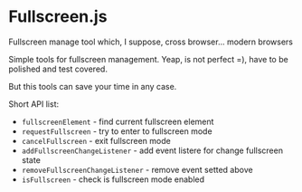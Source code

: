 # Fullscreen.js

Fullscreen manage tool which, I suppose, cross browser... modern browsers

Simple tools for fullscreen management. Yeap, is not perfect =), have to be polished and test covered.

But this tools can save your time in any case.

Short API list:
 - `fullscreenElement` - find current fullscreen element
 - `requestFullscreen` - try to enter to fullscreen mode
 - `cancelFullscreen` - exit fullscreen mode
 - `addFullscreenChangeListener` - add event listere for change fullscreen state
 - `removeFullscreenChangeListener` - remove event setted above
 - `isFullscreen` - check is fullscreen mode enabled